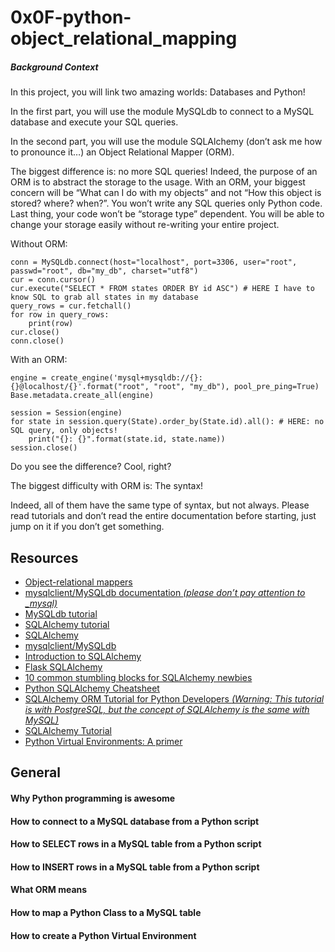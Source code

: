 # 0x0F-python-object_relational_mapping

##### Background Context

In this project, you will link two amazing worlds: Databases and Python!

In the first part, you will use the module MySQLdb to connect to a MySQL database and execute your SQL queries.

In the second part, you will use the module SQLAlchemy (don’t ask me how to pronounce it…) an Object Relational Mapper (ORM).

The biggest difference is: no more SQL queries! Indeed, the purpose of an ORM is to abstract the storage to the usage. With an ORM, your biggest concern will be “What can I do with my objects” and not “How this object is stored? where? when?”. You won’t write any SQL queries only Python code. Last thing, your code won’t be “storage type” dependent. You will be able to change your storage easily without re-writing your entire project.

Without ORM:

```
conn = MySQLdb.connect(host="localhost", port=3306, user="root", passwd="root", db="my_db", charset="utf8")
cur = conn.cursor()
cur.execute("SELECT * FROM states ORDER BY id ASC") # HERE I have to know SQL to grab all states in my database
query_rows = cur.fetchall()
for row in query_rows:
    print(row)
cur.close()
conn.close()
```

With an ORM:

```
engine = create_engine('mysql+mysqldb://{}:{}@localhost/{}'.format("root", "root", "my_db"), pool_pre_ping=True)
Base.metadata.create_all(engine)

session = Session(engine)
for state in session.query(State).order_by(State.id).all(): # HERE: no SQL query, only objects!
    print("{}: {}".format(state.id, state.name))
session.close()
```

Do you see the difference? Cool, right?

The biggest difficulty with ORM is: The syntax!

Indeed, all of them have the same type of syntax, but not always. Please read tutorials and don’t read the entire documentation before starting, just jump on it if you don’t get something.

## Resources

- [Object-relational mappers](https://www.fullstackpython.com/object-relational-mappers-orms.html)
- [mysqlclient/MySQLdb documentation _(please don’t pay attention to \_mysql)_](https://mysqlclient.readthedocs.io/)
- [MySQLdb tutorial](https://www.mikusa.com/python-mysql-docs/index.html)
- [SQLAlchemy tutorial](https://docs.sqlalchemy.org/en/13/orm/tutorial.html)
- [SQLAlchemy](https://docs.sqlalchemy.org/en/13/)
- [mysqlclient/MySQLdb](https://github.com/PyMySQL/mysqlclient)
- [Introduction to SQLAlchemy](https://www.youtube.com/watch?v=woKYyhLCcnU)
- [Flask SQLAlchemy](https://www.youtube.com/playlist?list=PLXmMXHVSvS-BlLA5beNJojJLlpE0PJgCW)
- [10 common stumbling blocks for SQLAlchemy newbies](https://alextechrants.blogspot.com/2013/11/10-common-stumbling-blocks-for.html)
- [Python SQLAlchemy Cheatsheet](https://www.pythonsheets.com/notes/python-sqlalchemy.html)
- [SQLAlchemy ORM Tutorial for Python Developers _(Warning: This tutorial is with PostgreSQL, but the concept of SQLAlchemy is the same with MySQL)_](https://auth0.com/blog/sqlalchemy-orm-tutorial-for-python-developers/)
- [SQLAlchemy Tutorial](https://overiq.com/sqlalchemy-101/)
- [Python Virtual Environments: A primer](https://realpython.com/python-virtual-environments-a-primer/)

## General

#### Why Python programming is awesome

#### How to connect to a MySQL database from a Python script

#### How to SELECT rows in a MySQL table from a Python script

#### How to INSERT rows in a MySQL table from a Python script

#### What ORM means

#### How to map a Python Class to a MySQL table

#### How to create a Python Virtual Environment


